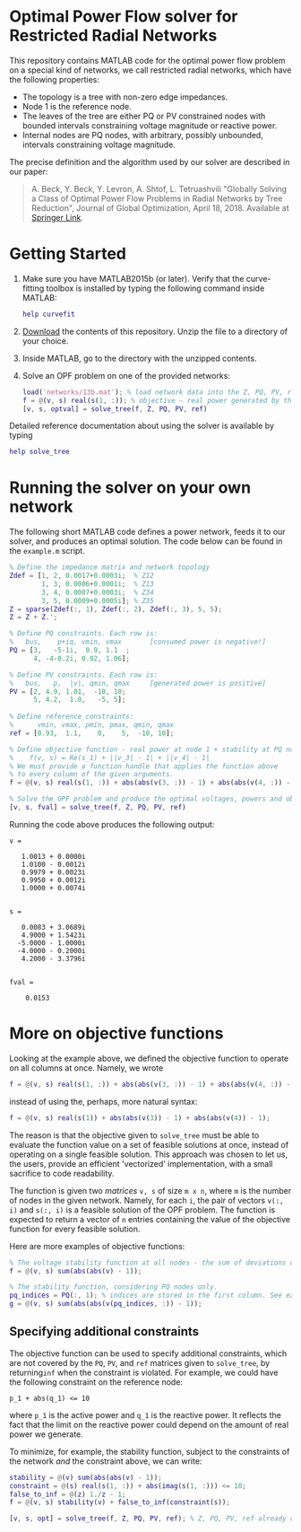 # Optimal Power Flow solver for Restricted Radial Networks

This repository contains MATLAB code for the optimal power flow problem on a special kind of networks, we call restricted radial networks, which have the following properties:

- The topology is a tree with non-zero edge impedances.
- Node 1 is the reference node.
- The leaves of the tree are  either PQ or PV constrained nodes with bounded intervals constraining voltage magnitude or reactive power.
- Internal nodes are PQ nodes, with arbitrary, possibly unbounded, intervals constraining voltage magnitude.

The precise definition and the algorithm used by our solver are described in our paper: 

> A. Beck, Y. Beck, Y. Levron, A. Shtof, L. Tetruashvili "Globally Solving a Class of Optimal Power Flow Problems in Radial Networks by Tree Reduction", Journal of Global Optimization, April 18, 2018. Available at [Springer Link](https://link.springer.com/article/10.1007/s10898-018-0652-z).

# Getting Started

1. Make sure you have MATLAB2015b (or later). Verify that the curve-fitting toolbox is installed by typing the following command inside MATLAB:

   ```matlab
   help curvefit
   ```

2. [Download](https://github.com/alexshtf/trm_opf_solver/archive/master.zip) the contents of this repository. Unzip the file to a directory of your choice.

3. Inside MATLAB, go to the directory with the unzipped contents.

4. Solve an OPF problem on one of the provided networks:

   ```matlab
   load('networks/13b.mat'); % load network data into the Z, PQ, PV, ref variables
   f = @(v, s) real(s(1, :)); % objective - real power generated by the reference node
   [v, s, optval] = solve_tree(f, Z, PQ, PV, ref)
   ```

Detailed reference documentation about using the solver is available by typing
```matlab
help solve_tree
```
# Running the solver on your own network

The following short MATLAB code defines a power network, feeds it to our solver, and produces an optimal solution. The code below can be found in the `example.m` script. 

```matlab
% Define the impedance matrix and network topology
Zdef = [1, 2, 0.0017+0.0003i;  % Z12 
        1, 3, 0.0006+0.0001i;  % Z13
        3, 4, 0.0007+0.0003i;  % Z34
        3, 5, 0.0009+0.0005i]; % Z35
Z = sparse(Zdef(:, 1), Zdef(:, 2), Zdef(:, 3), 5, 5);
Z = Z + Z.';

% Define PQ constraints. Each row is:
%   bus,    p+iq, vmin, vmax       [consumed power is negative!]
PQ = [3,   -5-1i,  0.9, 1.1  ;
      4, -4-0.2i, 0.92, 1.06];

% Define PV constraints. Each row is:
%   bus,   p,  |v|, qmin, qmax     [generated power is positive]
PV = [2, 4.9, 1.01,  -10, 10;
      5, 4.2,  1.0,   -5, 5];
      
% Define reference constraints: 
%      vmin, vmax, pmin, pmax, qmin, qmax      
ref = [0.93,  1.1,    0,    5,  -10, 10];

% Define objective function - real power at node 1 + stability at PQ nodes.
%    f(v, s) = Re(s_1) + ||v_3| - 1| + ||v_4| - 1|
% We must provide a function handle that applies the function above
% to every column of the given arguments.
f = @(v, s) real(s(1, :)) + abs(abs(v(3, :)) - 1) + abs(abs(v(4, :)) - 1);

% Solve the OPF problem and produce the optimal voltages, powers and objective value.
[v, s, fval] = solve_tree(f, Z, PQ, PV, ref)
```

Running the code above produces the following output:

```
v =

   1.0013 + 0.0000i
   1.0100 - 0.0012i
   0.9979 + 0.0023i
   0.9950 + 0.0012i
   1.0000 + 0.0074i


s =

   0.0083 + 3.0689i
   4.9000 + 1.5423i
  -5.0000 - 1.0000i
  -4.0000 - 0.2000i
   4.2000 - 3.3796i


fval =

    0.0153
```

# More on objective functions

Looking at the example above, we defined the objective function to operate on all columns at once. Namely, we wrote

```matlab
f = @(v, s) real(s(1, :)) + abs(abs(v(3, :)) - 1) + abs(abs(v(4, :)) - 1);
```

instead of using the, perhaps, more natural syntax:

```matlab
f = @(v, s) real(s(1)) + abs(abs(v(3)) - 1) + abs(abs(v(4)) - 1);
```

The reason is that the objective given to `solve_tree` must be able to evaluate the function value on a set of feasible solutions at once, instead of operating on a single feasible solution. This approach was chosen to let us, the users, provide an efficient 'vectorized' implementation, with a small sacrifice to code readability.

The function is given two *matrices* `v, s` of size `m x n`, where `m` is the number of nodes in the given network. Namely, for each `i`, the pair of vectors `v(:, i)` and `s(:, i)` is a feasible solution of the OPF problem. The function is expected to return a vector of `n` entries containing the value of the objective function for every feasible solution.

Here are more examples of objective functions:

```matlab
% The voltage stability function at all nodes - the sum of deviations of |v| from 1.
f = @(v, s) sum(abs(abs(v) - 1)); 

% The stability function, considering PQ nodes only. 
pq_indices = PQ(:, 1); % indices are stored in the first column. See example above
g = @(v, s) sum(abs(abs(v(pq_indices, :)) - 1));
```

## Specifying additional constraints

The objective function can be used to specify additional constraints, which are not covered by the `PQ`, `PV`, and `ref` matrices given to `solve_tree`, by returning`inf` when the constraint is violated.  For example, we could have the following constraint on the reference node:

```
p_1 + abs(q_1) <= 10
```

where `p_1` is the active power and `q_1` is the reactive power. It reflects the fact that the limit on the reactive power could depend on the amount of real power we generate.

To minimize, for example, the stability function, subject to the constraints of the network *and* the constraint above, we can write:

```matlab
stability = @(v) sum(abs(abs(v) - 1)); 
constraint = @(s) real(s(1, :)) + abs(imag(s(1, :))) <= 10; 
false_to_inf = @(z) 1./z - 1;
f = @(v, s) stability(v) + false_to_inf(constraint(s));

[v, s, opt] = solve_tree(f, Z, PQ, PV, ref); % Z, PQ, PV, ref already defined
```

